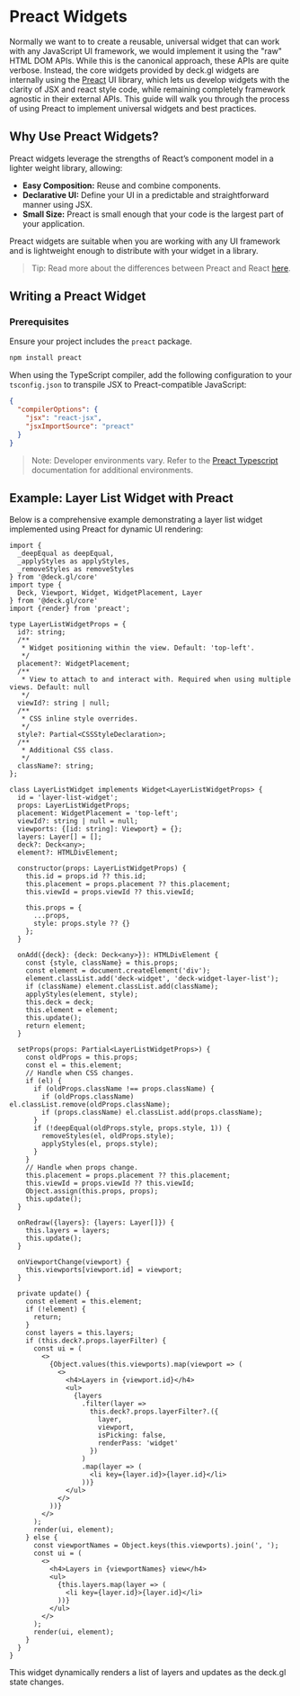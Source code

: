 # Preact Widgets

Normally we want to to create a reusable, universal widget that can work with any JavaScript UI framework, we would implement it using the "raw" HTML DOM APIs. While this is the canonical approach, these APIs are quite verbose. 
Instead, the core widgets provided by deck.gl widgets are internally using the [Preact](https://preactjs.com/) UI library, which lets us develop widgets with the clarity of JSX and react style code, while remaining completely framework agnostic in their external APIs. 
This guide will walk you through the process of using Preact to implement universal widgets and best practices.

## Why Use Preact Widgets?

Preact widgets leverage the strengths of React’s component model in a lighter weight library, allowing:

 - **Easy Composition:** Reuse and combine components.
 - **Declarative UI:** Define your UI in a predictable and straightforward manner using JSX.
 - **Small Size:** Preact is small enough that your code is the largest part of your application.

Preact widgets are suitable when you are working with any UI framework and is lightweight enough to distribute with your widget in a library.

> Tip: Read more about the differences between Preact and React [here](https://preactjs.com/guide/v10/differences-to-react/).

## Writing a Preact Widget

### Prerequisites

Ensure your project includes the `preact` package.

```sh
npm install preact
```

When using the TypeScript compiler, add the following configuration to your `tsconfig.json` to transpile JSX to Preact-compatible JavaScript:

```json
{
  "compilerOptions": {
    "jsx": "react-jsx",
    "jsxImportSource": "preact"
  }
}
```

> Note: Developer environments vary. Refer to the [Preact Typescript](https://preactjs.com/guide/v10/typescript) documentation for additional environments.

## Example: Layer List Widget with Preact

Below is a comprehensive example demonstrating a layer list widget implemented using Preact for dynamic UI rendering:

```tsx
import {
  _deepEqual as deepEqual,
  _applyStyles as applyStyles,
  _removeStyles as removeStyles
} from '@deck.gl/core'
import type {
  Deck, Viewport, Widget, WidgetPlacement, Layer
} from '@deck.gl/core'
import {render} from 'preact';

type LayerListWidgetProps = {
  id?: string;
  /**
   * Widget positioning within the view. Default: 'top-left'.
   */
  placement?: WidgetPlacement;
  /**
   * View to attach to and interact with. Required when using multiple views. Default: null
   */
  viewId?: string | null;
  /**
   * CSS inline style overrides.
   */
  style?: Partial<CSSStyleDeclaration>;
  /**
   * Additional CSS class.
   */
  className?: string;
};

class LayerListWidget implements Widget<LayerListWidgetProps> {
  id = 'layer-list-widget';
  props: LayerListWidgetProps;
  placement: WidgetPlacement = 'top-left';
  viewId?: string | null = null;
  viewports: {[id: string]: Viewport} = {};
  layers: Layer[] = [];
  deck?: Deck<any>;
  element?: HTMLDivElement;

  constructor(props: LayerListWidgetProps) {
    this.id = props.id ?? this.id;
    this.placement = props.placement ?? this.placement;
    this.viewId = props.viewId ?? this.viewId;

    this.props = {
      ...props,
      style: props.style ?? {}
    };
  }

  onAdd({deck}: {deck: Deck<any>}): HTMLDivElement {
    const {style, className} = this.props;
    const element = document.createElement('div');
    element.classList.add('deck-widget', 'deck-widget-layer-list');
    if (className) element.classList.add(className);
    applyStyles(element, style);
    this.deck = deck;
    this.element = element;
    this.update();
    return element;
  }

  setProps(props: Partial<LayerListWidgetProps>) {
    const oldProps = this.props;
    const el = this.element;
    // Handle when CSS changes.
    if (el) {
      if (oldProps.className !== props.className) {
        if (oldProps.className) el.classList.remove(oldProps.className);
        if (props.className) el.classList.add(props.className);
      }
      if (!deepEqual(oldProps.style, props.style, 1)) {
        removeStyles(el, oldProps.style);
        applyStyles(el, props.style);
      }
    }
    // Handle when props change.
    this.placement = props.placement ?? this.placement;
    this.viewId = props.viewId ?? this.viewId;
    Object.assign(this.props, props);
    this.update();
  }

  onRedraw({layers}: {layers: Layer[]}) {
    this.layers = layers;
    this.update();
  }

  onViewportChange(viewport) {
    this.viewports[viewport.id] = viewport;
  }

  private update() {
    const element = this.element;
    if (!element) {
      return;
    }
    const layers = this.layers;
    if (this.deck?.props.layerFilter) {
      const ui = (
        <>
          {Object.values(this.viewports).map(viewport => (
            <>
              <h4>Layers in {viewport.id}</h4>
              <ul>
                {layers
                  .filter(layer =>
                    this.deck?.props.layerFilter?.({
                      layer,
                      viewport,
                      isPicking: false,
                      renderPass: 'widget'
                    })
                  )
                  .map(layer => (
                    <li key={layer.id}>{layer.id}</li>
                  ))}
              </ul>
            </>
          ))}
        </>
      );
      render(ui, element);
    } else {
      const viewportNames = Object.keys(this.viewports).join(', ');
      const ui = (
        <>
          <h4>Layers in {viewportNames} view</h4>
          <ul>
            {this.layers.map(layer => (
              <li key={layer.id}>{layer.id}</li>
            ))}
          </ul>
        </>
      );
      render(ui, element);
    }
  }
}
```

This widget dynamically renders a list of layers and updates as the deck.gl state changes.
